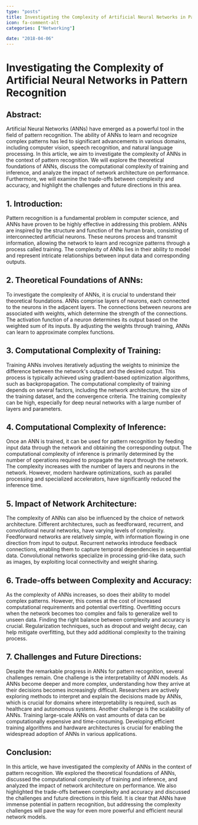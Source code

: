 ```yaml
---
type: "posts"
title: Investigating the Complexity of Artificial Neural Networks in Pattern Recognition
icon: fa-comment-alt
categories: ["Networking"]

date: "2018-04-06"
---
```




# Investigating the Complexity of Artificial Neural Networks in Pattern Recognition

## Abstract:
Artificial Neural Networks (ANNs) have emerged as a powerful tool in the field of pattern recognition. The ability of ANNs to learn and recognize complex patterns has led to significant advancements in various domains, including computer vision, speech recognition, and natural language processing. In this article, we aim to investigate the complexity of ANNs in the context of pattern recognition. We will explore the theoretical foundations of ANNs, discuss the computational complexity of training and inference, and analyze the impact of network architecture on performance. Furthermore, we will examine the trade-offs between complexity and accuracy, and highlight the challenges and future directions in this area.

## 1. Introduction:
Pattern recognition is a fundamental problem in computer science, and ANNs have proven to be highly effective in addressing this problem. ANNs are inspired by the structure and function of the human brain, consisting of interconnected artificial neurons. These neurons process and transmit information, allowing the network to learn and recognize patterns through a process called training. The complexity of ANNs lies in their ability to model and represent intricate relationships between input data and corresponding outputs.

## 2. Theoretical Foundations of ANNs:
To investigate the complexity of ANNs, it is crucial to understand their theoretical foundations. ANNs comprise layers of neurons, each connected to the neurons in the adjacent layers. The connections between neurons are associated with weights, which determine the strength of the connections. The activation function of a neuron determines its output based on the weighted sum of its inputs. By adjusting the weights through training, ANNs can learn to approximate complex functions.

## 3. Computational Complexity of Training:
Training ANNs involves iteratively adjusting the weights to minimize the difference between the network's output and the desired output. This process is typically achieved using gradient-based optimization algorithms, such as backpropagation. The computational complexity of training depends on several factors, including the network architecture, the size of the training dataset, and the convergence criteria. The training complexity can be high, especially for deep neural networks with a large number of layers and parameters.

## 4. Computational Complexity of Inference:
Once an ANN is trained, it can be used for pattern recognition by feeding input data through the network and obtaining the corresponding output. The computational complexity of inference is primarily determined by the number of operations required to propagate the input through the network. The complexity increases with the number of layers and neurons in the network. However, modern hardware optimizations, such as parallel processing and specialized accelerators, have significantly reduced the inference time.

## 5. Impact of Network Architecture:
The complexity of ANNs can also be influenced by the choice of network architecture. Different architectures, such as feedforward, recurrent, and convolutional neural networks, have varying levels of complexity. Feedforward networks are relatively simple, with information flowing in one direction from input to output. Recurrent networks introduce feedback connections, enabling them to capture temporal dependencies in sequential data. Convolutional networks specialize in processing grid-like data, such as images, by exploiting local connectivity and weight sharing.

## 6. Trade-offs between Complexity and Accuracy:
As the complexity of ANNs increases, so does their ability to model complex patterns. However, this comes at the cost of increased computational requirements and potential overfitting. Overfitting occurs when the network becomes too complex and fails to generalize well to unseen data. Finding the right balance between complexity and accuracy is crucial. Regularization techniques, such as dropout and weight decay, can help mitigate overfitting, but they add additional complexity to the training process.

## 7. Challenges and Future Directions:
Despite the remarkable progress in ANNs for pattern recognition, several challenges remain. One challenge is the interpretability of ANN models. As ANNs become deeper and more complex, understanding how they arrive at their decisions becomes increasingly difficult. Researchers are actively exploring methods to interpret and explain the decisions made by ANNs, which is crucial for domains where interpretability is required, such as healthcare and autonomous systems. Another challenge is the scalability of ANNs. Training large-scale ANNs on vast amounts of data can be computationally expensive and time-consuming. Developing efficient training algorithms and hardware architectures is crucial for enabling the widespread adoption of ANNs in various applications.

## Conclusion:
In this article, we have investigated the complexity of ANNs in the context of pattern recognition. We explored the theoretical foundations of ANNs, discussed the computational complexity of training and inference, and analyzed the impact of network architecture on performance. We also highlighted the trade-offs between complexity and accuracy and discussed the challenges and future directions in this field. It is clear that ANNs have immense potential in pattern recognition, but addressing the complexity challenges will pave the way for even more powerful and efficient neural network models.